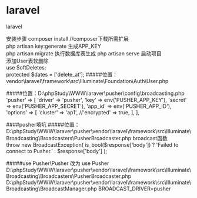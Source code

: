 # laravel
laravel

安装步骤
composer install //composer下载所需扩展    
php artisan key:generate  生成APP_KEY   
 php artisan migrate 执行数据库表生成
php artisan serve 启动项目   
添加User表软删除       
use SoftDeletes;   
protected $dates = ['delete_at'];
#####位置：vendor\laravel\framework\src\Illuminate\Foundation\Auth\User.php

#####位置：D:\phpStudy\WWW\laraver\pusher\config\broadcasting.php
 'pusher' => [
            'driver' => 'pusher',
            'key' => env('PUSHER_APP_KEY'),
            'secret' => env('PUSHER_APP_SECRET'),
            'app_id' => env('PUSHER_APP_ID'),
            'options' => [
                'cluster' => 'ap1',
                //'encrypted' => true,
            ],
        ],

####pusher填坑
#####位置：D:\phpStudy\WWW\laraver\pusher\vendor\laravel\framework\src\Illuminate\Broadcasting\Broadcasters\PusherBroadcaster.php
broadcast函数      
throw new BroadcastException(
                       is_bool($response['body']) ? 'Failed to connect to Pusher.' : $response['body']
                   );
                  
#####use Pusher\Pusher 改为 use Pusher         
 D:\phpStudy\WWW\laraver\pusher\vendor\laravel\framework\src\Illuminate\Broadcasting\Broadcasters\PusherBroadcaster.php      
 D:\phpStudy\WWW\laraver\pusher\vendor\laravel\framework\src\Illuminate\Broadcasting\BroadcastManager.php
BROADCAST_DRIVER=pusher 